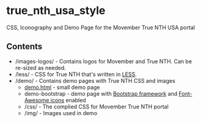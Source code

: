 # true_nth_usa_style
CSS, Iconography and Demo Page for the Movember True NTH USA portal

## Contents

* /images-logos/ - Contains logos for Movember and True NTH. Can be re-sized as needed.
* /less/ - CSS for True NTH that's written in [LESS](http://lesscss.org/). 
* /demo/ - Contains demo pages with True NTH CSS and images
	* [demo.html](demo/demo.html) - small demo page
	* demo-bootstrap - demo page with [Bootstrap framework](http://getbootstrap.com/) and [Font-Awesome icons](http://fortawesome.github.io/Font-Awesome/) enabled
	* /css/ - The complied CSS for Movember True NTH portal
	* /img/ - Images used in demo

